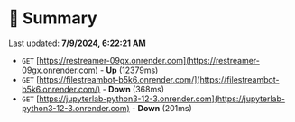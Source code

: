 # 📖 Summary
Last updated: **7/9/2024, 6:22:21 AM**

- `GET` [https://restreamer-09gx.onrender.com](https://restreamer-09gx.onrender.com) - **Up** (12379ms)
- `GET` [https://filestreambot-b5k6.onrender.com/](https://filestreambot-b5k6.onrender.com/) - **Down** (368ms)
- `GET` [https://jupyterlab-python3-12-3.onrender.com](https://jupyterlab-python3-12-3.onrender.com) - **Down** (201ms)
